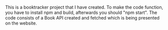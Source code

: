 This is a booktracker project that I have created. To make the code function, you have to install npm and build, afterwards you should "npm start". The code consists of a Book API created and fetched which is being presented on the website.
